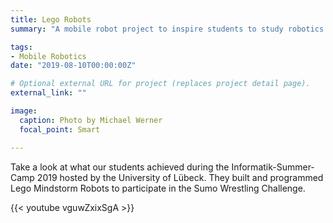 ```yaml
---
title: Lego Robots
summary: "A mobile robot project to inspire students to study robotics."

tags:
- Mobile Robotics
date: "2019-08-10T00:00:00Z"

# Optional external URL for project (replaces project detail page).
external_link: ""

image:
  caption: Photo by Michael Werner
  focal_point: Smart

---
```


Take a look at what our students achieved during the Informatik-Summer-Camp 2019 hosted by the University of Lübeck. They built and programmed Lego Mindstorm Robots to participate in the Sumo Wrestling Challenge.

{{< youtube vguwZxixSgA >}}
